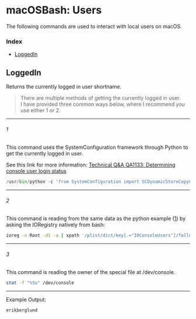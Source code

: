 # macOSBash: Users 

The following commands are used to interact with local users on macOS.

### Index

* [LoggedIn](https://github.com/erikberglund/macOSVariables/blob/master/macos_users.md#loggedin)

## LoggedIn

Returns the currently logged in user shortname.

> There are multiple methods of getting the currently logged in user.  
> I have provided three common ways below, where I recommend you use either 1 or 2.

---
###### 1  
This command uses the SystemConfiguration framework through Python to get the currently logged in user.  

See this link for more information: [Technical Q&A QA1133: Determining console user login status](https://developer.apple.com/library/content/qa/qa1133/_index.html)

```python
/usr/bin/python -c 'from SystemConfiguration import SCDynamicStoreCopyConsoleUser; import sys; username = (SCDynamicStoreCopyConsoleUser(None, None, None) or [None])[0]; username = [username,""][username in [u"loginwindow", None, u""]]; sys.stdout.write(username + "\n");'
```
---
###### 2  
This command is reading from the same data as the python example ([1](https://github.com/erikberglund/macOSVariables/blob/master/macos_users.md#loggedin#1)) by asking the IORegistry natively from bash:
 
```bash
ioreg -n Root -d1 -a | xpath '/plist/dict/key[.="IOConsoleUsers"]/following-sibling::array/dict/key[.="kCGSSessionOnConsoleKey"]/following-sibling::*[1][name()="true"]/../key[.="kCGSSessionUserNameKey"]/following-sibling::string[1]/text()' 2>/dev/null
```
---
###### 3  
This command is reading the owner of the special file at /dev/console. 
 
```bash
stat -f "%Su" /dev/console
```
---
Example Output:

```console
erikberglund
```
